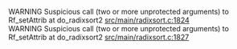WARNING Suspicious call (two or more unprotected arguments) to Rf_setAttrib at do_radixsort2 [src/main/radixsort.c:1824](https://github.com/wch/r-source/blob/af54f131a347544569d9803996a7e87d76549978/src/main/radixsort.c/#L1824)  
WARNING Suspicious call (two or more unprotected arguments) to Rf_setAttrib at do_radixsort2 [src/main/radixsort.c:1827](https://github.com/wch/r-source/blob/af54f131a347544569d9803996a7e87d76549978/src/main/radixsort.c/#L1827)  
